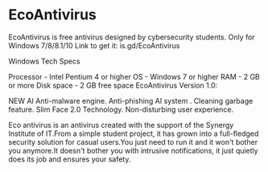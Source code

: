 # EcoAntivirus
EcoAntivirus is free antivirus designed by cybersecurity students.
Only for Windows 7/8/8.1/10
Link to get it: is.gd/EcoAntivirus

Windows Tech Specs

Processor - Intel Pentium 4 or higher
OS - Windows 7 or higher 
RAM - 2 GB or more
Disk space - 2 GB free space
EcoAntivirus Version 1.0:

NEW AI Anti-malware engine.
Anti-phishing AI system .
Cleaning garbage feature.
Slim Face 2.0 Technology.
Non-disturbing user experience.

Eco antivirus is an antivirus created with the support of 
the Synergy Institute of IT.From a simple student project, it has 
grown into a full-fledged security solution for casual users.You just
 need to run it and it won't bother you anymore.It doesn't bother you
 with intrusive notifications, it just quietly does its job and 
ensures your safety.
